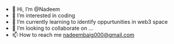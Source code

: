 - 👋 Hi, I’m @Nadeem
- 👀 I’m interested in coding 
- 🌱 I’m currently learning to identify oppurtunities in web3 space
- 💞️ I’m looking to collaborate on ...
- 📫 How to reach me nadeembaig000@gmail.com

<!---
Aya-manasan/Aya-manasan is a ✨ special ✨ repository because its `README.md` (this file) appears on your GitHub profile.
You can click the Preview link to take a look at your changes.
--->
